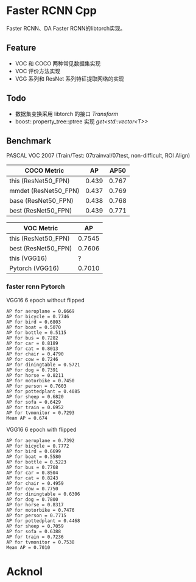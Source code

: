 # Faster RCNN Cpp

Faster RCNN、DA Faster RCNN的libtorch实现。

## Feature

+ VOC 和 COCO 两种常见数据集实现
+ VOC 评价方法实现
+ VGG 系列和 ResNet 系列特征提取网络的实现

## Todo

+ 数据集变换采用 libtorch 的接口 *Transform*
+ boost::property_tree::ptree 实现 *get&lt;std::vector&lt;T>>*

## Benchmark

PASCAL VOC 2007 (Train/Test: 07trainval/07test, non-difficult, ROI Align)

| COCO Metric | AP | AP50 |
| ---------- | -------- | ---------- |
|  this (ResNet50_FPN)  |  0.439   | 0.767 |
| mmdet (ResNet50_FPN) | 0.437 | 0.769 |
|base (ResNet50_FPN) |0.438 | 0.768|
|best (ResNet50_FPN) |0.439 | 0.771|

|    VOC Metric        | AP |
| ---------- | -------- |
|  this (ResNet50_FPN)  |  0.7545   |
|  best (ResNet50_FPN)  |  0.7606   |
|  this (VGG16)  |  ?   |
|  Pytorch (VGG16) |  0.7010   |

### faster rcnn Pytorch

VGG16 6 epoch without flipped

```
AP for aeroplane = 0.6669
AP for bicycle = 0.7746
AP for bird = 0.6803
AP for boat = 0.5070
AP for bottle = 0.5115
AP for bus = 0.7282
AP for car = 0.8189
AP for cat = 0.8013
AP for chair = 0.4790
AP for cow = 0.7246
AP for diningtable = 0.5721
AP for dog = 0.7391
AP for horse = 0.8211
AP for motorbike = 0.7450
AP for person = 0.7603
AP for pottedplant = 0.4085
AP for sheep = 0.6820
AP for sofa = 0.6429
AP for train = 0.6952
AP for tvmonitor = 0.7293
Mean AP = 0.674
```

VGG16 6 epoch with flipped

```
AP for aeroplane = 0.7392
AP for bicycle = 0.7772
AP for bird = 0.6699
AP for boat = 0.5580
AP for bottle = 0.5223
AP for bus = 0.7768
AP for car = 0.8504
AP for cat = 0.8243
AP for chair = 0.4959
AP for cow = 0.7750
AP for diningtable = 0.6306
AP for dog = 0.7800
AP for horse = 0.8317
AP for motorbike = 0.7476
AP for person = 0.7715
AP for pottedplant = 0.4468
AP for sheep = 0.7059
AP for sofa = 0.6388
AP for train = 0.7236
AP for tvmonitor = 0.7538
Mean AP = 0.7010
```

# Acknol